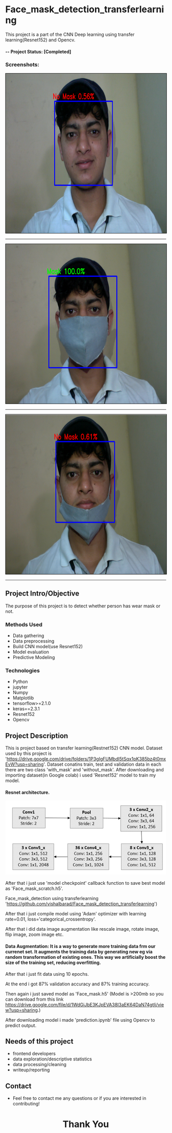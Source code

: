 # Face_mask_detection_transferlearning

This project is a part of the CNN Deep learning using transfer learning(Resnet152) and Opencv.

#### -- Project Status: [Completed]

### Screenshots:

<p align="center">
<img src="pic1.png" width="600" height="500" style="border: 1px solid black" />
</p>
<hr>
<p align="center">
<img src="pic2.png" width="600" height="500" style="border: 1px solid black" />
</p>
<hr>
<p align="center">
<img src="pic3.png" width="600" height="500" style="border: 1px solid black" />
</p>
<hr>

## Project Intro/Objective
The purpose of this project is to detect whether person has wear mask or not.

### Methods Used
* Data gathering
* Data preprocessing
* Build CNN model(use Resnet152)
* Model evaluation
* Predictive Modeling

### Technologies
* Python
* jupyter
* Numpy 
* Matplotlib
* tensorflow>=2.1.0
* keras==2.3.1
* Resnet152
* Opencv

## Project Description
This is project based on transfer learning(Restnet152) CNN model. 
Dataset used by this project is 'https://drive.google.com/drive/folders/1P3gIgFUMbdl5tSqx1pK385bz4t0mxEvW?usp=sharing'. Dataset conatins train, test and validation data in each there are two class 'with_mask' and 'without_mask'. After downloading and importing dataset(in Google colab) i used 'Resnet152' model to train my model.

#### Resnet architecture.

<img src='https://github.com/vishalbarad/Face_mask_detection_transferlearning/blob/master/The-basic-architecture-of-Resnet152.png'>

After that i just use 'model checkpoint' callback function to save best model as 'Face_mask_scratch.h5'.

Face_mask_detection using transferlearning 'https://github.com/vishalbarad/Face_mask_detection_transferlearning')

After that i just compile model using 'Adam' optimizer with learning rate=0.01, loss='categorical_crossentropy'.

After that i did data image augmentation like rescale image, rotate image, flip image, zoom image etc.

#### **Data Augmentation**: It is a way to generate more training data frm our currenet set. It augments the training data by generating new eg via random transformation of existing ones. This way we artificially boost the size of the training set, reducing overfitting.

After that i just fit data using 10 epochs.

At the end i got 87% validation accuracy and 87% training accuracy.

Then again i just saved model as 'Face_mask.h5' (Model is >200mb so you can download from this link https://drive.google.com/file/d/1WdGiJbE3KJpEVA38I3aEK64DaN74gtIj/view?usp=sharing.)

After downloading model i made 'prediction.ipynb' file using Opencv to predict output.

## Needs of this project

- frontend developers
- data exploration/descriptive statistics
- data processing/cleaning
- writeup/reporting

## Contact
* Feel free to contact me any questions or if you are interested in contributing!


<h1 align=center>Thank You</h1>

